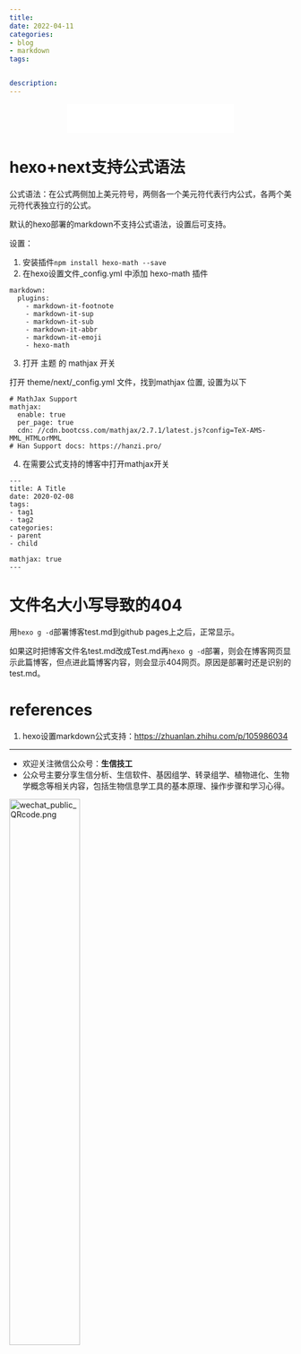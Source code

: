```yaml
---
title: 
date: 2022-04-11
categories:
- blog
- markdown
tags:


description: 
---
```


<div align="middle"><iframe frameborder="no" border="0" marginwidth="0" marginheight="0" width=298 height=52 src="//music.163.com/outchain/player?type=2&id=2117115&auto=1&height=32"></iframe></div>

# hexo+next支持公式语法

公式语法：在公式两侧加上美元符号，两侧各一个美元符代表行内公式，各两个美元符代表独立行的公式。

默认的hexo部署的markdown不支持公式语法，设置后可支持。

设置：
1. 安装插件`npm install hexo-math --save`
2. 在hexo设置文件_config.yml 中添加 hexo-math 插件

```
markdown:
  plugins:
    - markdown-it-footnote
    - markdown-it-sup
    - markdown-it-sub
    - markdown-it-abbr
    - markdown-it-emoji
    - hexo-math
```

3. 打开 主题 的 mathjax 开关

打开 theme/next/_config.yml 文件，找到mathjax 位置, 设置为以下

```
# MathJax Support
mathjax:
  enable: true
  per_page: true
  cdn: //cdn.bootcss.com/mathjax/2.7.1/latest.js?config=TeX-AMS-MML_HTMLorMML
# Han Support docs: https://hanzi.pro/
```

4. 在需要公式支持的博客中打开mathjax开关

```
---
title: A Title
date: 2020-02-08
tags:
- tag1
- tag2
categories:
- parent
- child

mathjax: true
---
```

# 文件名大小写导致的404
用`hexo g -d`部署博客test.md到github pages上之后，正常显示。

如果这时把博客文件名test.md改成Test.md再`hexo g -d`部署，则会在博客网页显示此篇博客，但点进此篇博客内容，则会显示404网页。原因是部署时还是识别的test.md。



# references
1. hexo设置markdown公式支持：https://zhuanlan.zhihu.com/p/105986034

-------

- 欢迎关注微信公众号：**生信技工**
- 公众号主要分享生信分析、生信软件、基因组学、转录组学、植物进化、生物学概念等相关内容，包括生物信息学工具的基本原理、操作步骤和学习心得。

<img src="https://github.com/yanzhongsino/yanzhongsino.github.io/blob/hexo/source/wechat/Wechat_public_qrcode.jpg?raw=true" width=50% title="wechat_public_QRcode.png" align=center/>